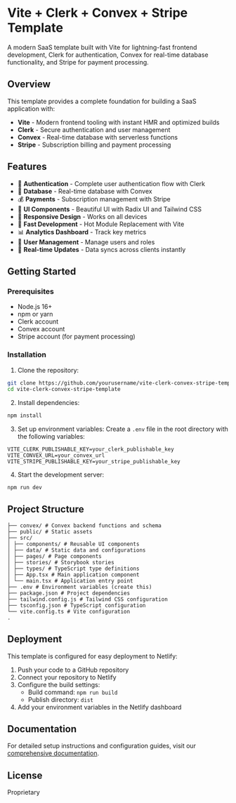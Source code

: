 # Vite + Clerk + Convex + Stripe Template

A modern SaaS template built with Vite for lightning-fast frontend development, Clerk for authentication, Convex for real-time database functionality, and Stripe for payment processing.

## Overview

This template provides a complete foundation for building a SaaS application with:

- **Vite** - Modern frontend tooling with instant HMR and optimized builds
- **Clerk** - Secure authentication and user management
- **Convex** - Real-time database with serverless functions
- **Stripe** - Subscription billing and payment processing

## Features

- 🔐 **Authentication** - Complete user authentication flow with Clerk
- 💾 **Database** - Real-time database with Convex
- 💰 **Payments** - Subscription management with Stripe
- 🎨 **UI Components** - Beautiful UI with Radix UI and Tailwind CSS
- 📱 **Responsive Design** - Works on all devices
- 🚀 **Fast Development** - Hot Module Replacement with Vite
- 📊 **Analytics Dashboard** - Track key metrics
- 👥 **User Management** - Manage users and roles
- 🔄 **Real-time Updates** - Data syncs across clients instantly

## Getting Started

### Prerequisites

- Node.js 16+
- npm or yarn
- Clerk account
- Convex account
- Stripe account (for payment processing)

### Installation

1. Clone the repository:

```bash
git clone https://github.com/yourusername/vite-clerk-convex-stripe-template.git
cd vite-clerk-convex-stripe-template
```

2. Install dependencies:

```bash
npm install
```


3. Set up environment variables:
Create a `.env` file in the root directory with the following variables:

```
VITE_CLERK_PUBLISHABLE_KEY=your_clerk_publishable_key
VITE_CONVEX_URL=your_convex_url
VITE_STRIPE_PUBLISHABLE_KEY=your_stripe_publishable_key
```


4. Start the development server:

```bash
npm run dev
```

## Project Structure

```
├── convex/ # Convex backend functions and schema
├── public/ # Static assets
├── src/
│ ├── components/ # Reusable UI components
│ ├── data/ # Static data and configurations
│ ├── pages/ # Page components
│ ├── stories/ # Storybook stories
│ ├── types/ # TypeScript type definitions
│ ├── App.tsx # Main application component
│ └── main.tsx # Application entry point
├── .env # Environment variables (create this)
├── package.json # Project dependencies
├── tailwind.config.js # Tailwind CSS configuration
├── tsconfig.json # TypeScript configuration
└── vite.config.ts # Vite configuration
.
```


## Deployment

This template is configured for easy deployment to Netlify:

1. Push your code to a GitHub repository
2. Connect your repository to Netlify
3. Configure the build settings:
   - Build command: `npm run build`
   - Publish directory: `dist`
4. Add your environment variables in the Netlify dashboard

## Documentation

For detailed setup instructions and configuration guides, visit our [comprehensive documentation](https://tempolabsinc.mintlify.app/ViteClerkConvexStripe).


## License

Proprietary
